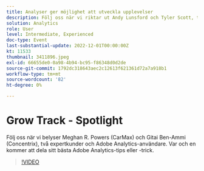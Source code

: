 ```yaml
---
title: Analyser ger möjlighet att utveckla upplevelser
description: Följ oss när vi riktar ut Andy Lunsford och Tyler Scott, två expertkunder och Adobe Analytics-användare. Var och en kommer att dela sitt bästa Adobe Analytics-tips eller -trick. Därefter får de möjlighet att ställa frågor live. Du vill inte missa det här.
solution: Analytics
role: User
level: Intermediate, Experienced
doc-type: Event
last-substantial-update: 2022-12-01T00:00:00Z
kt: 11533
thumbnail: 3411896.jpeg
exl-id: 66655de0-0a98-4b94-bc95-f86348d0d2de
source-git-commit: 1792dc318643aec2c12613f621361d72a7a918b1
workflow-type: tm+mt
source-wordcount: '82'
ht-degree: 0%

---
```


# Grow Track - Spotlight

Följ oss när vi belyser Meghan R. Powers (CarMax) och Gitai Ben-Ammi (Concentrix), två expertkunder och Adobe Analytics-användare. Var och en kommer att dela sitt bästa Adobe Analytics-tips eller -trick.

>[!VIDEO](https://video.tv.adobe.com/v/3411896/?quality=12&learn=on)

